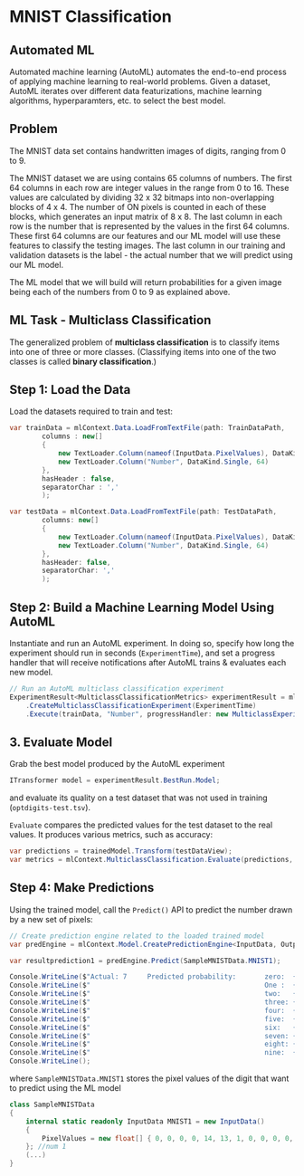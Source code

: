 # MNIST Classification

## Automated ML
Automated machine learning (AutoML) automates the end-to-end process of applying machine learning to real-world problems. Given a dataset, AutoML iterates over different data featurizations, machine learning algorithms, hyperparamters, etc. to select the best model.

## Problem
The MNIST data set contains handwritten images of digits, ranging from 0 to 9.

The MNIST dataset we are using contains 65 columns of numbers. The first 64 columns in each row are integer values in the range from 0 to 16. These values are calculated by dividing 32 x 32 bitmaps into non-overlapping blocks of 4 x 4. The number of ON pixels is counted in each of these blocks, which generates an input matrix of 8 x 8. The last column in each row is the number that is represented by the values in the first 64 columns. These first 64 columns are our features and our ML model will use these features to classify the testing images. The last column in our training and validation datasets is the label - the actual number that we will predict using our ML model.

The ML model that we will build will return probabilities for a given image being each of the numbers from 0 to 9 as explained above.

## ML Task - Multiclass Classification
The generalized problem of **multiclass classification** is to classify items into one of three or more classes. (Classifying items into one of the two classes is called **binary classification**.)

## Step 1: Load the Data

Load the datasets required to train and test:

```C#
var trainData = mlContext.Data.LoadFromTextFile(path: TrainDataPath,
        columns : new[] 
        {
            new TextLoader.Column(nameof(InputData.PixelValues), DataKind.Single, 0, 63),
            new TextLoader.Column("Number", DataKind.Single, 64)
        },
        hasHeader : false,
        separatorChar : ','
        );

var testData = mlContext.Data.LoadFromTextFile(path: TestDataPath,
        columns: new[]
        {
            new TextLoader.Column(nameof(InputData.PixelValues), DataKind.Single, 0, 63),
            new TextLoader.Column("Number", DataKind.Single, 64)
        },
        hasHeader: false,
        separatorChar: ','
        );
```

## Step 2: Build a Machine Learning Model Using AutoML

Instantiate and run an AutoML experiment. In doing so, specify how long the experiment should run in seconds (`ExperimentTime`), and set a progress handler that will receive notifications after AutoML trains & evaluates each new model.

```C#
// Run an AutoML multiclass classification experiment
ExperimentResult<MulticlassClassificationMetrics> experimentResult = mlContext.Auto()
    .CreateMulticlassClassificationExperiment(ExperimentTime)
    .Execute(trainData, "Number", progressHandler: new MulticlassExperimentProgressHandler());
```

## 3. Evaluate Model

Grab the best model produced by the AutoML experiment

```C#
ITransformer model = experimentResult.BestRun.Model;
```

and evaluate its quality on a test dataset that was not used in training (`optdigits-test.tsv`).

`Evaluate` compares the predicted values for the test dataset to the real values. It produces various metrics, such as accuracy:

```C#
var predictions = trainedModel.Transform(testDataView);
var metrics = mlContext.MulticlassClassification.Evaluate(predictions, scoreColumnName: "Score");
```

## Step 4: Make Predictions

Using the trained model, call the `Predict()` API to predict the number drawn by a new set of pixels:

```C#
// Create prediction engine related to the loaded trained model
var predEngine = mlContext.Model.CreatePredictionEngine<InputData, OutputData>(trainedModel);

var resultprediction1 = predEngine.Predict(SampleMNISTData.MNIST1);

Console.WriteLine($"Actual: 7     Predicted probability:       zero:  {resultprediction1.Score[0]:0.####}");
Console.WriteLine($"                                           One :  {resultprediction1.Score[1]:0.####}");
Console.WriteLine($"                                           two:   {resultprediction1.Score[2]:0.####}");
Console.WriteLine($"                                           three: {resultprediction1.Score[3]:0.####}");
Console.WriteLine($"                                           four:  {resultprediction1.Score[4]:0.####}");
Console.WriteLine($"                                           five:  {resultprediction1.Score[5]:0.####}");
Console.WriteLine($"                                           six:   {resultprediction1.Score[6]:0.####}");
Console.WriteLine($"                                           seven: {resultprediction1.Score[7]:0.####}");
Console.WriteLine($"                                           eight: {resultprediction1.Score[8]:0.####}");
Console.WriteLine($"                                           nine:  {resultprediction1.Score[9]:F4}");
Console.WriteLine();

```

where `SampleMNISTData.MNIST1` stores the pixel values of the digit that want to predict using the ML model

```C#
class SampleMNISTData
{
	internal static readonly InputData MNIST1 = new InputData()
	{
		PixelValues = new float[] { 0, 0, 0, 0, 14, 13, 1, 0, 0, 0, 0, 5, 16, 16, 2, 0, 0, 0, 0, 14, 16, 12, 0, 0, 0, 1, 10, 16, 16, 12, 0, 0, 0, 3, 12, 14, 16, 9, 0, 0, 0, 0, 0, 5, 16, 15, 0, 0, 0, 0, 0, 4, 16, 14, 0, 0, 0, 0, 0, 1, 13, 16, 1, 0 }
	}; //num 1
    (...)
}
```
